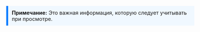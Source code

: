 <div style="background-color: #f0f8ff; border-left: 5px solid #007bff; padding: 10px; margin-bottom: 10px;">
  <strong>Примечание:</strong> Это важная информация, которую следует учитывать при просмотре.
</div>
